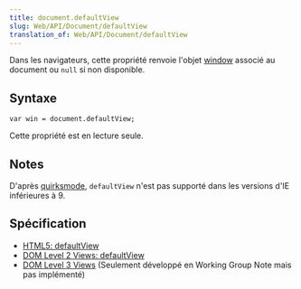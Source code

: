 ```yaml
---
title: document.defaultView
slug: Web/API/Document/defaultView
translation_of: Web/API/Document/defaultView
---
```

Dans les navigateurs, cette propriété renvoie l'objet [window](/en-US/docs/DOM/window) associé au document ou `null` si non disponible.

## Syntaxe

    var win = document.defaultView;

Cette propriété est en lecture seule.

## Notes

D'après [quirksmode](http://www.quirksmode.org/dom/w3c_html.html), `defaultView` n'est pas supporté dans les versions d'IE inférieures à 9.

## Spécification

- [HTML5: defaultView](/en-US/docs/HTML/HTML5)
- [DOM Level 2 Views: defaultView](http://www.w3.org/TR/DOM-Level-2-Views/views.html#Views-DocumentView-defaultView)
- [DOM Level 3 Views](http://www.w3.org/TR/DOM-Level-3-Views/) (Seulement développé en Working Group Note mais pas implémenté)
